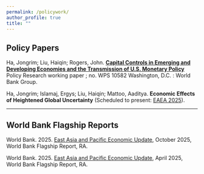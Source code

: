 ```yaml
---
permalink: /policywork/
author_profile: true
title: ""
---
```





## Policy Papers

Ha, Jongrim; Liu, Haiqin; Rogers, John. **[Capital Controls in Emerging and Developing Economies and the Transmission of U.S. Monetary Policy](https://documents.worldbank.org/en/publication/documents-reports/documentdetail/099737510042356177/idu0d0f72eff0c5f40430109e25085e3858b298c)** Policy Research working paper ; no. WPS 10582 Washington, D.C. : World Bank Group.

Ha, Jongrim; Islamaj, Ergys; Liu, Haiqin; Mattoo, Aaditya. **Economic Effects of Heightened Global Uncertainty** (Scheduled to present: [EAEA 2025](https://www.eaeaweb.com/)).


- - -



## World Bank Flagship Reports

World Bank. 2025. [East Asia and Pacific Economic Update](https://www.worldbank.org/en/publication/east-asia-and-pacific-economic-update), October 2025, World Bank Flagship Report, RA.

World Bank. 2025. [East Asia and Pacific Economic Update](https://openknowledge.worldbank.org/entities/publication/f0f015fa-1d24-41a7-9101-c27875a79cf7), April 2025, World Bank Flagship Report, RA.